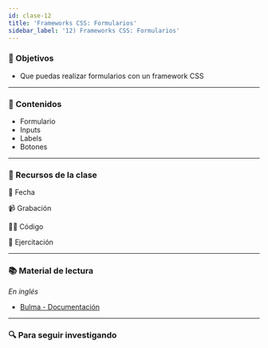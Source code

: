 ```yaml
---
id: clase-12
title: 'Frameworks CSS: Formularios'
sidebar_label: '12) Frameworks CSS: Formularios'
---
```


### 🏁 Objetivos

- Que puedas realizar formularios con un framework CSS

---

### 📝 Contenidos

- Formulario
- Inputs
- Labels
- Botones

---

### 🚀 Recursos de la clase

📆 Fecha

📹 Grabación

👩‍💻 Código

💪 Ejercitación

---

### 📚 Material de lectura

_En inglés_

- [Bulma - Documentación](https://bulma.io/)

---

### 🔍 Para seguir investigando
